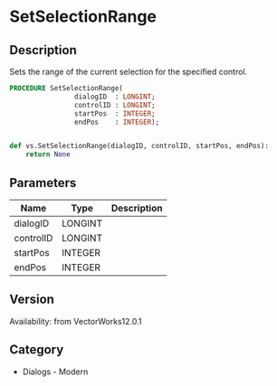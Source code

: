 # SetSelectionRange

## Description
Sets the range of the current selection for the specified control.

```pascal
PROCEDURE SetSelectionRange(
				dialogID  : LONGINT;
				controlID : LONGINT;
				startPos  : INTEGER;
				endPos    : INTEGER);
```

```python

def vs.SetSelectionRange(dialogID, controlID, startPos, endPos):
    return None
```

## Parameters
|Name|Type|Description|
|---|---|---|
|dialogID|LONGINT||
|controlID|LONGINT||
|startPos|INTEGER||
|endPos|INTEGER||

## Version
Availability: from VectorWorks12.0.1
## Category
* Dialogs - Modern

